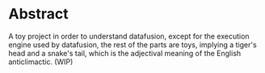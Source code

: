 # Abstract
A toy project in order to understand datafusion, except for the execution engine used by datafusion, the rest of the parts are toys, implying a tiger's head and a snake's tail, which is the adjectival meaning of the English anticlimactic.
(WIP)




